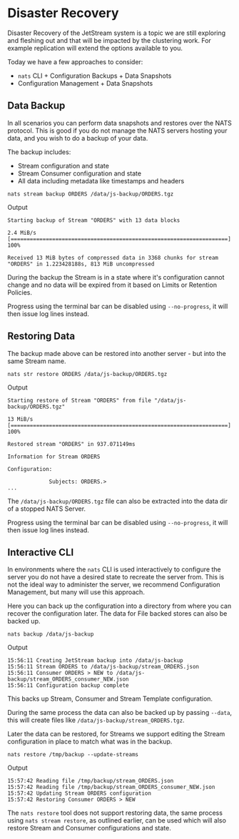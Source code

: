 # Disaster Recovery

Disaster Recovery of the JetStream system is a topic we are still exploring and fleshing out and that will be impacted by the clustering work. For example replication will extend the options available to you.

Today we have a few approaches to consider:

* `nats` CLI + Configuration Backups + Data Snapshots
* Configuration Management + Data Snapshots

## Data Backup

In all scenarios you can perform data snapshots and restores over the NATS protocol. This is good if you do not manage the NATS servers hosting your data, and you wish to do a backup of your data.

The backup includes:

* Stream configuration and state
* Stream Consumer configuration and state
* All data including metadata like timestamps and headers

```shell
nats stream backup ORDERS /data/js-backup/ORDERS.tgz
```
Output
```text
Starting backup of Stream "ORDERS" with 13 data blocks

2.4 MiB/s [====================================================================] 100%

Received 13 MiB bytes of compressed data in 3368 chunks for stream "ORDERS" in 1.223428188s, 813 MiB uncompressed
```

During the backup the Stream is in a state where it's configuration cannot change and no data will be expired from it based on Limits or Retention Policies.

Progress using the terminal bar can be disabled using `--no-progress`, it will then issue log lines instead.

## Restoring Data

The backup made above can be restored into another server - but into the same Stream name.

```shell
nats str restore ORDERS /data/js-backup/ORDERS.tgz
```
Output
```text
Starting restore of Stream "ORDERS" from file "/data/js-backup/ORDERS.tgz"

13 MiB/s [====================================================================] 100%

Restored stream "ORDERS" in 937.071149ms

Information for Stream ORDERS

Configuration:

             Subjects: ORDERS.>
...
```

The `/data/js-backup/ORDERS.tgz` file can also be extracted into the data dir of a stopped NATS Server.

Progress using the terminal bar can be disabled using `--no-progress`, it will then issue log lines instead.

## Interactive CLI

In environments where the `nats` CLI is used interactively to configure the server you do not have a desired state to recreate the server from. This is not the ideal way to administer the server, we recommend Configuration Management, but many will use this approach.

Here you can back up the configuration into a directory from where you can recover the configuration later. The data for File backed stores can also be backed up.

```shell
nats backup /data/js-backup
```
Output
```text
15:56:11 Creating JetStream backup into /data/js-backup
15:56:11 Stream ORDERS to /data/js-backup/stream_ORDERS.json
15:56:11 Consumer ORDERS > NEW to /data/js-backup/stream_ORDERS_consumer_NEW.json
15:56:11 Configuration backup complete
```

This backs up Stream, Consumer and Stream Template configuration.

During the same process the data can also be backed up by passing `--data`, this will create files like `/data/js-backup/stream_ORDERS.tgz`.

Later the data can be restored, for Streams we support editing the Stream configuration in place to match what was in the backup.

```shell
nats restore /tmp/backup --update-streams
```
Output
```text
15:57:42 Reading file /tmp/backup/stream_ORDERS.json
15:57:42 Reading file /tmp/backup/stream_ORDERS_consumer_NEW.json
15:57:42 Updating Stream ORDERS configuration
15:57:42 Restoring Consumer ORDERS > NEW
```

The `nats restore` tool does not support restoring data, the same process using `nats stream restore`, as outlined earlier, can be used which will also restore Stream and Consumer configurations and state.

